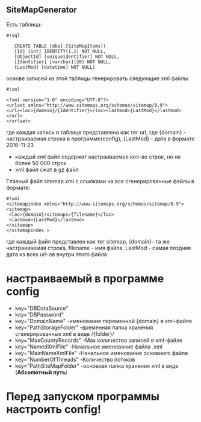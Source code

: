 ## SiteMapGenerator ##

Есть таблица: 


```
#!sql

   CREATE TABLE [dbo].[SiteMapItems](
   [Id] [int] IDENTITY(1,1) NOT NULL,
   [ObjectId] [uniqueidentifier] NOT NULL,
   [Identifier] [varchar](20) NOT NULL,
   [LastMod] [datetime] NOT NULL) 
```


основе записей из этой таблицы генерировать следующие xml файлы: 

```
#!xml

<?xml version="1.0" encoding="UTF-8"?>
<urlset xmlns="http://www.sitemaps.org/schemas/sitemap/0.9">
<url><loc>{domain}/{Identifier}</loc><lastmod>{LastMod}</lastmod></url>
</urlset>

```

 где каждая запись в таблице представлена как тег url, где {domain} - настраиваемая строка в программе(config), {LastMod} - дата в формате 2016-11-23 
- каждый xml файл содержит настраиваемое кол-во строк, но не болee 50 000 строк 
- xml файл сжат в gz файл 

Главный файл sitemap.xml с ссылками на все сгенерированные файлы в формате:


```
#!xml
<sitemapindex xmlns="http://www.sitemaps.org/schemas/sitemap/0.9">
<sitemap>
 <loc>{domain}/sitemaps/{filename}</loc>
 <lastmod>{LastMod}</lastmod>
</sitemap>
</sitemapindex >
```


где каждый файл представлен как тег sitemap, {domain}- та же настраиваемая строка, filename - имя файла, LastMod - самая поздняя дата из всех url-ов внутри этого файла 

# настраиваемый в программе config #
*   key="DBDataSource" 
*   key="DBPassword" 
*   key="DomainName" -именование переменной {domain} в xml-файле
*   key="PathStorageFolder" -временная папка хранения сгенерированных xml  в виде /{folder}/
*   key="MaxCountyRecords" -Max количество записей в xml-файле
*   key="NamedXmlFile" -Начальное именование файла .xml
*   key="MainNameXmlFile" -Начальное именование основного  файла
*   key="NumberOfThreads" -Количество потоков
*   key="PathSiteMapFolder" -основная папка хранения xml  в виде (**Абсолютный путь**)

# Перед запуском программы настроить config! #